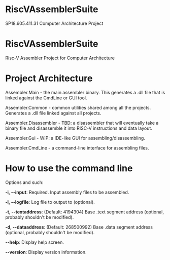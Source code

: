 # RiscVAssemblerSuite
SP18.605.411.31 Computer Architecture Project

# RiscVAssemblerSuite
Risc-V Assembler Project for Computer Architecture

# Project Architecture
Assembler.Main - the main assembler binary. This generates a .dll file that is linked against the CmdLine or GUI tool.

Assembler.Common - common utilities shared among all the projects. Generates a .dll file linked against all projects.

Assembler.Disassembler - TBD: a disassembler that will eventually take a binary file and disassemble it into RISC-V instructions and data layout.

Assembler.Gui - WIP: a IDE-like GUI for assembling/disassembling.

Assembler.CmdLine - a command-line interface for assembling files.

# How to use the command line
Options and such:

  <b>-i, --input</b>:   Required. Input assembly files to be assembled.
  
  <b>-l, --logfile</b>:     Log file to output to (optional).
  
  <b>-t, --textaddress</b>:    (Default: 4194304) Base .text segment address (optional, probably shouldn't be modified).
  
  <b>-d, --dataaddress</b>:     (Default: 268500992) Base .data segment address (optional, probably shouldn't be modified).
  
  <b>--help</b>:    Display help screen.
  
  <b>--version</b>:     Display version information.
